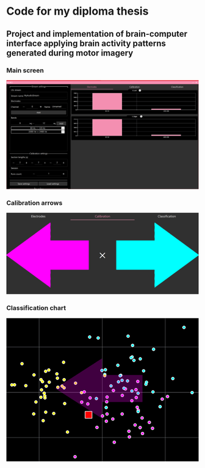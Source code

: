 # Code for my diploma thesis
## Project and implementation of brain-computer interface applying brain activity patterns generated during motor imagery

### Main screen
![Main](readme/main.png)

### Calibration arrows
![Calibration](readme/calibration.png)

### Classification chart
![Classification](readme/classification.png)
